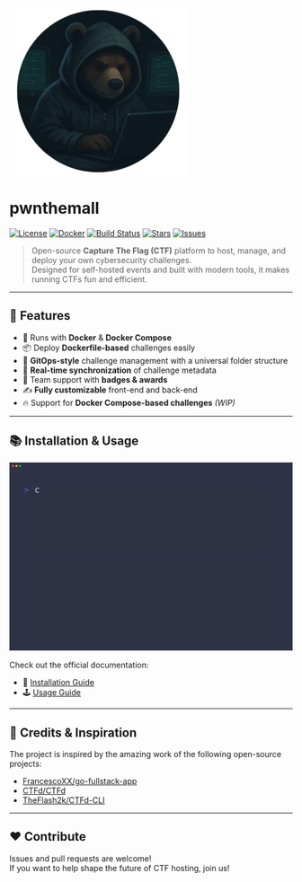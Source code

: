 ![logo no text](frontend/public/logo-no-text.png)

# pwnthemall

[![License](https://img.shields.io/github/license/h0lm0/pwnthemall?style=flat-square)](https://github.com/h0lm0/pwnthemall/blob/main/LICENSE)
[![Docker](https://img.shields.io/badge/docker-ready-blue?style=flat-square&logo=docker)](https://www.docker.com/)
[![Build Status](https://img.shields.io/github/actions/workflow/status/h0lm0/pwnthemall/build.yml?style=flat-square)](https://github.com/h0lm0/pwnthemall/actions)
[![Stars](https://img.shields.io/github/stars/h0lm0/pwnthemall?style=flat-square)](https://github.com/h0lm0/pwnthemall/stargazers)
[![Issues](https://img.shields.io/github/issues/h0lm0/pwnthemall?style=flat-square)](https://github.com/h0lm0/pwnthemall/issues)

> Open-source **Capture The Flag (CTF)** platform to host, manage, and deploy your own cybersecurity challenges.  
> Designed for self-hosted events and built with modern tools, it makes running CTFs fun and efficient.

---

## 🚀 Features

- 🐳 Runs with **Docker** & **Docker Compose**
- 📦 Deploy **Dockerfile-based** challenges easily
- 📁 **GitOps-style** challenge management with a universal folder structure
- 🔄 **Real-time synchronization** of challenge metadata
- 👯 Team support with **badges & awards**
- ✍️ **Fully customizable** front-end and back-end
- 🔥 Support for **Docker Compose-based challenges** *(WIP)*

---

## 📚 Installation & Usage

![alt text](docs/run.gif)

Check out the official documentation:

- 🔧 [Installation Guide](https://github.com/h0lm0/pwnthemall/wiki/Installation)
- 🕹️ [Usage Guide](https://github.com/h0lm0/pwnthemall/wiki/Usage)

---

## 🧠 Credits & Inspiration

The project is inspired by the amazing work of the following open-source projects:

- [FrancescoXX/go-fullstack-app](https://github.com/FrancescoXX/go-fullstack-app)
- [CTFd/CTFd](https://github.com/CTFd/CTFd)
- [TheFlash2k/CTFd-CLI](https://github.com/TheFlash2k/CTFd-CLI)

---

## ❤️ Contribute

Issues and pull requests are welcome!  
If you want to help shape the future of CTF hosting, join us!

